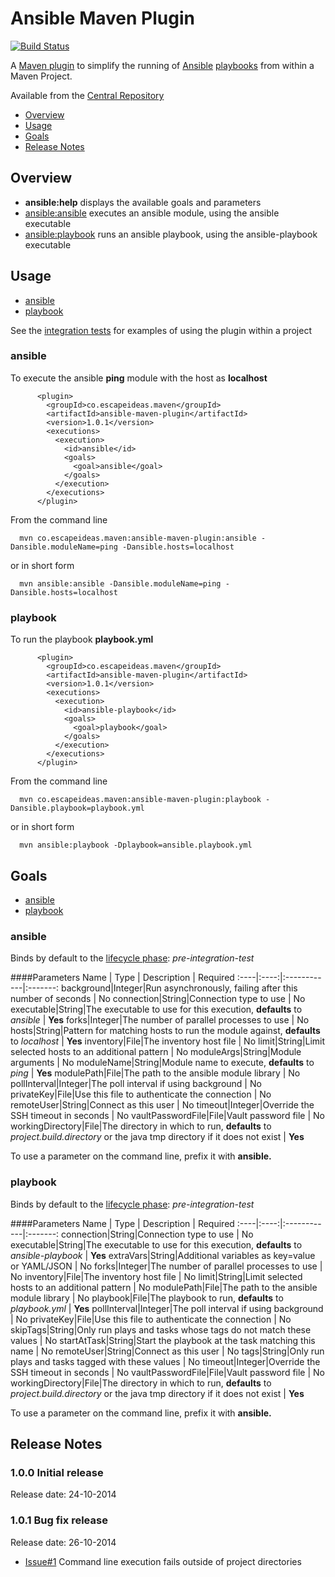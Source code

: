 # Ansible Maven Plugin 

[![Build Status](https://travis-ci.org/tmullender/ansible-maven-plugin.svg?branch=master)](https://travis-ci.org/tmullender/ansible-maven-plugin)

A [Maven plugin](http://maven.apache.org/plugins/index.html) to simplify the running 
of [Ansible](http://docs.ansible.com/) [playbooks](http://docs.ansible.com/playbooks.html) from within a Maven Project.
 
Available from the [Central Repository](http://search.maven.org/#search%7Cga%7C1%7Ca%3A%22ansible-maven-plugin%22)

* [Overview](#overview)
* [Usage](#usage)
* [Goals](#goals)
* [Release Notes](#release-notes)

## Overview

* __ansible:help__ displays the available goals and parameters
* [ansible:ansible](#ansible) executes an ansible module, using the ansible executable
* [ansible:playbook](#playbook) runs an ansible playbook, using the ansible-playbook executable

## Usage

* [ansible](#ansible)
* [playbook](#playbook)

See the [integration tests](src/it) for examples of using the plugin within a project

### ansible

To execute the ansible __ping__ module with the host as __localhost__

```
      <plugin>
        <groupId>co.escapeideas.maven</groupId>
        <artifactId>ansible-maven-plugin</artifactId>
        <version>1.0.1</version>
        <executions>
          <execution>
            <id>ansible</id>
            <goals>
              <goal>ansible</goal>
            </goals>
          </execution>
        </executions>
      </plugin>
```

From the command line

```
  mvn co.escapeideas.maven:ansible-maven-plugin:ansible -Dansible.moduleName=ping -Dansible.hosts=localhost
``` 
 
 or in short form
 
```
  mvn ansible:ansible -Dansible.moduleName=ping -Dansible.hosts=localhost
```  

### playbook

To run the playbook __playbook.yml__

```
      <plugin>
        <groupId>co.escapeideas.maven</groupId>
        <artifactId>ansible-maven-plugin</artifactId>
        <version>1.0.1</version>
        <executions>
          <execution>
            <id>ansible-playbook</id>
            <goals>
              <goal>playbook</goal>
            </goals>
          </execution>
        </executions>
      </plugin>
```

From the command line

```
  mvn co.escapeideas.maven:ansible-maven-plugin:playbook -Dansible.playbook=playbook.yml 
```  

or in short form

```
  mvn ansible:playbook -Dplaybook=ansible.playbook.yml 
```  

## Goals

* [ansible](#ansible-1)
* [playbook](#playbook-1)

### ansible 

Binds by default to the [lifecycle phase](http://maven.apache.org/ref/current/maven-core/lifecycles.html): _pre-integration-test_

####Parameters
  Name | Type | Description | Required
  :----|:----:|:------------|:-------:
  background|Integer|Run asynchronously, failing after this number of seconds | No
  connection|String|Connection type to use | No
  executable|String|The executable to use for this execution, __defaults__ to _ansible_ | __Yes__
  forks|Integer|The number of parallel processes to use | No
  hosts|String|Pattern for matching hosts to run the module against, __defaults__ to _localhost_ | __Yes__
  inventory|File|The inventory host file | No
  limit|String|Limit selected hosts to an additional pattern | No
  moduleArgs|String|Module arguments | No
  moduleName|String|Module name to execute, __defaults__ to _ping_ | __Yes__
  modulePath|File|The path to the ansible module library | No
  pollInterval|Integer|The poll interval if using background | No
  privateKey|File|Use this file to authenticate the connection | No
  remoteUser|String|Connect as this user | No
  timeout|Integer|Override the SSH timeout in seconds | No
  vaultPasswordFile|File|Vault password file | No
  workingDirectory|File|The directory in which to run, __defaults__ to _project.build.directory_ or the java tmp directory if it does not exist | __Yes__
  
To use a parameter on the command line, prefix it with __ansible.__
  
### playbook

Binds by default to the [lifecycle phase](http://maven.apache.org/ref/current/maven-core/lifecycles.html): _pre-integration-test_

####Parameters
  Name | Type | Description | Required
  :----|:----:|:------------|:-------:
  connection|String|Connection type to use | No
  executable|String|The executable to use for this execution, __defaults__ to _ansible-playbook_ | __Yes__
  extraVars|String|Additional variables as key=value or YAML/JSON | No
  forks|Integer|The number of parallel processes to use | No
  inventory|File|The inventory host file | No
  limit|String|Limit selected hosts to an additional pattern | No
  modulePath|File|The path to the ansible module library | No
  playbook|File|The playbook to run, __defaults__ to _playbook.yml_ | __Yes__
  pollInterval|Integer|The poll interval if using background | No
  privateKey|File|Use this file to authenticate the connection | No
  skipTags|String|Only run plays and tasks whose tags do not match these values | No
  startAtTask|String|Start the playbook at the task matching this name | No
  remoteUser|String|Connect as this user | No
  tags|String|Only run plays and tasks tagged with these values | No
  timeout|Integer|Override the SSH timeout in seconds | No
  vaultPasswordFile|File|Vault password file | No
  workingDirectory|File|The directory in which to run, __defaults__ to _project.build.directory_ or the java tmp directory if it does not exist | __Yes__

To use a parameter on the command line, prefix it with __ansible.__

## Release Notes

### 1.0.0 Initial release 
  Release date: 24-10-2014
### 1.0.1 Bug fix release
  Release date: 26-10-2014
  
  * [Issue#1](https://github.com/tmullender/ansible-maven-plugin/issues/1) Command line execution fails outside of project directories


